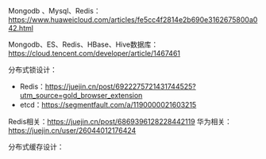 Mongodb 、Mysql、Redis：https://www.huaweicloud.com/articles/fe5cc4f2814e2b690e3162675800a042.html

Mongodb、ES、Redis、HBase、Hive数据库：
https://cloud.tencent.com/developer/article/1467461



分布式锁设计：

* Redis：https://juejin.cn/post/6922275721431744525?utm_source=gold_browser_extension
* etcd：https://segmentfault.com/a/1190000021603215

Redis相关：https://juejin.cn/post/6869396128228442119
华为相关：https://juejin.cn/user/26044012176424


分布式缓存设计：